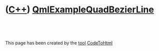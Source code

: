 
 

 

 

 

 

([C++](Cpp.md)) [QmlExampleQuadBezierLine](QmlExampleQuadBezierLine.md)
=========================================================================

 

 

This page has been created by the [tool](Tools.md)
[CodeToHtml](ToolCodeToHtml.md)
